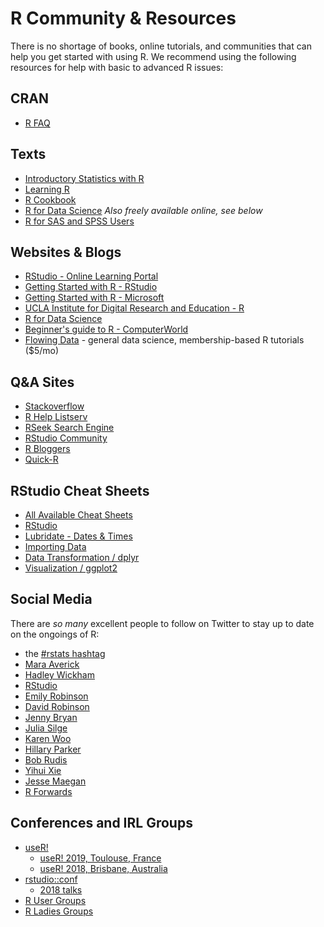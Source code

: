 R Community & Resources
================

There is no shortage of books, online tutorials, and communities that can help you get started with using R. We recommend using the following resources for help with basic to advanced R issues:

CRAN
----

-   [R FAQ](https://cran.r-project.org/faqs.html)

Texts
-----

-   [Introductory Statistics with R](https://www.amazon.com/gp/product/0387790535)
-   [Learning R](http://shop.oreilly.com/product/0636920028352.do)
-   [R Cookbook](http://shop.oreilly.com/product/9780596809164.do)
-   [R for Data Science](http://shop.oreilly.com/product/0636920034407.do) *Also freely available online, see below*
-   [R for SAS and SPSS Users](https://www.springer.com/us/book/9780387094182)

Websites & Blogs
----------------

-   [RStudio - Online Learning Portal](https://www.rstudio.com/online-learning/)
-   [Getting Started with R - RStudio](https://support.rstudio.com/hc/en-us/articles/201141096-Getting-Started-with-R)
-   [Getting Started with R - Microsoft](https://mran.microsoft.com/documents/getting-started/)
-   [UCLA Institute for Digital Research and Education - R](https://stats.idre.ucla.edu/r/)
-   [R for Data Science](http://r4ds.had.co.nz/)
-   [Beginner's guide to R - ComputerWorld](http://www.computerworld.com/article/2497143/business-intelligence/business-intelligence-beginner-s-guide-to-r-introduction.html)
-   [Flowing Data](http://flowingdata.com/) - general data science, membership-based R tutorials ($5/mo)

Q&A Sites
---------

-   [Stackoverflow](http://stackoverflow.com/questions/tagged/r)
-   [R Help Listserv](https://stat.ethz.ch/mailman/listinfo/r-help)
-   [RSeek Search Engine](http://rseek.org/)
-   [RStudio Community](https://community.rstudio.com/)
-   [R Bloggers](https://www.r-bloggers.com/)
-   [Quick-R](http://www.statmethods.net/index.html)

RStudio Cheat Sheets
--------------------

-   [All Available Cheat Sheets](https://www.rstudio.com/resources/cheatsheets/)
-   [RStudio](https://github.com/rstudio/cheatsheets/raw/master/rstudio-ide.pdf)
-   [Lubridate - Dates & Times](https://github.com/rstudio/cheatsheets/raw/master/lubridate.pdf)
-   [Importing Data](https://github.com/rstudio/cheatsheets/raw/master/data-import.pdf)
-   [Data Transformation / dplyr](https://github.com/rstudio/cheatsheets/raw/master/data-transformation.pdf)
-   [Visualization / ggplot2](https://github.com/rstudio/cheatsheets/raw/master/data-visualization-2.1.pdf)

Social Media
------------

There are *so many* excellent people to follow on Twitter to stay up to date on the ongoings of R:

-   the [\#rstats hashtag](https://twitter.com/search?q=rstats&src=spxr)
-   [Mara Averick](https://twitter.com/dataandme)
-   [Hadley Wickham](https://twitter.com/hadleywickham)
-   [RStudio](https://twitter.com/rstudio)
-   [Emily Robinson](https://twitter.com/robinson_es)
-   [David Robinson](https://twitter.com/drob)
-   [Jenny Bryan](https://twitter.com/JennyBryan)
-   [Julia Silge](https://twitter.com/juliasilge)
-   [Karen Woo](https://twitter.com/kara_woo)
-   [Hillary Parker](https://twitter.com/hspter)
-   [Bob Rudis](https://twitter.com/hrbrmstr)
-   [Yihui Xie](https://twitter.com/xieyihui)
-   [Jesse Maegan](https://twitter.com/kierisi)
-   [R Forwards](https://twitter.com/R_Forwards)

Conferences and IRL Groups
--------------------------

-   [useR!](https://www.r-project.org/conferences.html)
    -   [useR! 2019, Toulouse, France](http://www.user2019.fr/)
    -   [useR! 2018, Brisbane, Australia](https://user2018.r-project.org/)
-   [rstudio::conf](https://www.rstudio.com/conference/)
    -   [2018 talks](https://www.rstudio.com/resources/videos/rstudioconf-2018-talks/)
-   [R User Groups](https://jumpingrivers.github.io/meetingsR/r-user-groups.html)
-   [R Ladies Groups](https://rladies.org/)
